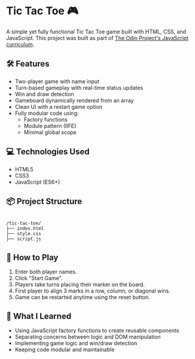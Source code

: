 # Tic Tac Toe 🎮

A simple yet fully functional Tic Tac Toe game built with HTML, CSS, and JavaScript. This project was built as part of [The Odin Project's JavaScript curriculum](https://www.theodinproject.com/paths/full-stack-javascript/courses/javascript/lessons/tic-tac-toe).

## 🛠 Features

- Two-player game with name input
- Turn-based gameplay with real-time status updates
- Win and draw detection
- Gameboard dynamically rendered from an array
- Clean UI with a restart game option
- Fully modular code using:
  - Factory functions
  - Module pattern (IIFE)
  - Minimal global scope

## 💻 Technologies Used

- HTML5
- CSS3
- JavaScript (ES6+)

## 📦 Project Structure

```

/tic-tac-toe/
├── index.html
├── style.css
├── script.js

```

## 🚀 How to Play

1. Enter both player names.
2. Click "Start Game".
3. Players take turns placing their marker on the board.
4. First player to align 3 marks in a row, column, or diagonal wins.
5. Game can be restarted anytime using the reset button.

## 🎯 What I Learned

- Using JavaScript factory functions to create reusable components
- Separating concerns between logic and DOM manipulation
- Implementing game logic and win/draw detection
- Keeping code modular and maintainable

